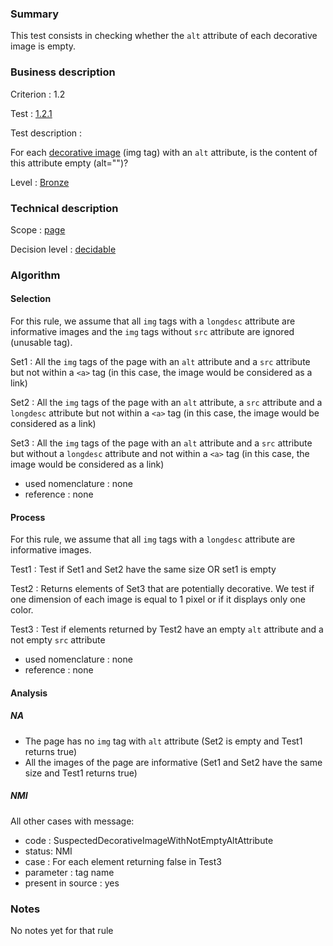 ### Summary

This test consists in checking whether the `alt` attribute of each
decorative image is empty.

### Business description

Criterion : 1.2

Test : [1.2.1](http://www.accessiweb.org/index.php/accessiweb-22-english-version.html#test-1-2-1)

Test description :

For each [decorative image](http://www.accessiweb.org/index.php/glossary-76.html#mImgDeco) (img tag) with an `alt` attribute, is the content of this attribute empty (alt="")?

Level : [Bronze](/en/category/rules-design/accessiweb-11/level/bronze)

### Technical description

Scope : [page](/en/category/rules-design/accessiweb-11/scope/page)

Decision level :
[decidable](/en/category/rules-design/accessiweb-11/decision-level/decidable)

### Algorithm

#### Selection

For this rule, we assume that all `img` tags with a `longdesc`
attribute are informative images and the `img` tags without `src`
attribute are ignored (unusable tag).

Set1 : All the `img` tags of the page with an `alt` attribute and a
`src` attribute but not within a `<a>` tag (in this case, the image would
be considered as a link)

Set2 : All the `img` tags of the page with an `alt` attribute, a `src`
attribute and a `longdesc` attribute but not within a `<a>` tag (in this
case, the image would be considered as a link)

Set3 : All the `img` tags of the page with an `alt` attribute and a
`src` attribute but without a `longdesc` attribute and not within a `<a>`
tag (in this case, the image would be considered as a link)

-   used nomenclature : none
-   reference : none

#### Process

For this rule, we assume that all `img` tags with a `longdesc`
attribute are informative images.

Test1 : Test if Set1 and Set2 have the same size OR set1 is empty

Test2 : Returns elements of Set3 that are potentially decorative. We
test if one dimension of each image is equal to 1 pixel or if it
displays only one color.

Test3 : Test if elements returned by Test2 have an empty `alt` attribute
and a not empty `src` attribute

-   used nomenclature : none
-   reference : none

#### Analysis

##### NA

-   The page has no `img` tag with `alt` attribute (Set2 is empty and
    Test1 returns true)
-   All the images of the page are informative (Set1 and Set2 have the
    same size and Test1 returns true)

##### NMI

All other cases with message:

-   code : SuspectedDecorativeImageWithNotEmptyAltAttribute
-   status: NMI
-   case : For each element returning false in Test3
-   parameter : tag name
-   present in source : yes

### Notes

No notes yet for that rule
